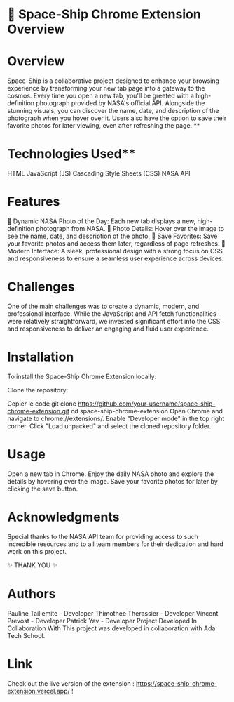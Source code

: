 # 🚀 Space-Ship Chrome Extension Overview 

# Overview
Space-Ship is a collaborative project designed to enhance your browsing experience by transforming your new tab page into a gateway to the cosmos. Every time you open a new tab, you'll be greeted with a high-definition photograph provided by NASA's official API. Alongside the stunning visuals, you can discover the name, date, and description of the photograph when you hover over it. Users also have the option to save their favorite photos for later viewing, even after refreshing the page.
**
# Technologies Used**
HTML
JavaScript (JS)
Cascading Style Sheets (CSS)
NASA API

# Features
🌌 Dynamic NASA Photo of the Day: Each new tab displays a new, high-definition photograph from NASA.
📅 Photo Details: Hover over the image to see the name, date, and description of the photo.
💾 Save Favorites: Save your favorite photos and access them later, regardless of page refreshes.
🎨 Modern Interface: A sleek, professional design with a strong focus on CSS and responsiveness to ensure a seamless user experience across devices.

# Challenges
One of the main challenges was to create a dynamic, modern, and professional interface. While the JavaScript and API fetch functionalities were relatively straightforward, we invested significant effort into the CSS and responsiveness to deliver an engaging and fluid user experience.

# Installation
To install the Space-Ship Chrome Extension locally:

Clone the repository:

Copier le code
git clone https://github.com/your-username/space-ship-chrome-extension.git
cd space-ship-chrome-extension
Open Chrome and navigate to chrome://extensions/.
Enable "Developer mode" in the top right corner.
Click "Load unpacked" and select the cloned repository folder.

# Usage
Open a new tab in Chrome.
Enjoy the daily NASA photo and explore the details by hovering over the image.
Save your favorite photos for later by clicking the save button.

# Acknowledgments
Special thanks to the NASA API team for providing access to such incredible resources and to all team members for their dedication and hard work on this project.

✨ THANK YOU ✨

# Authors
Pauline Taillemite - Developer
Thimothee Therassier - Developer
Vincent Prevost - Developer
Patrick Yav - Developer
Project Developed In Collaboration With
This project was developed in collaboration with Ada Tech School.

# Link
Check out the live version of the extension : https://space-ship-chrome-extension.vercel.app/ !
